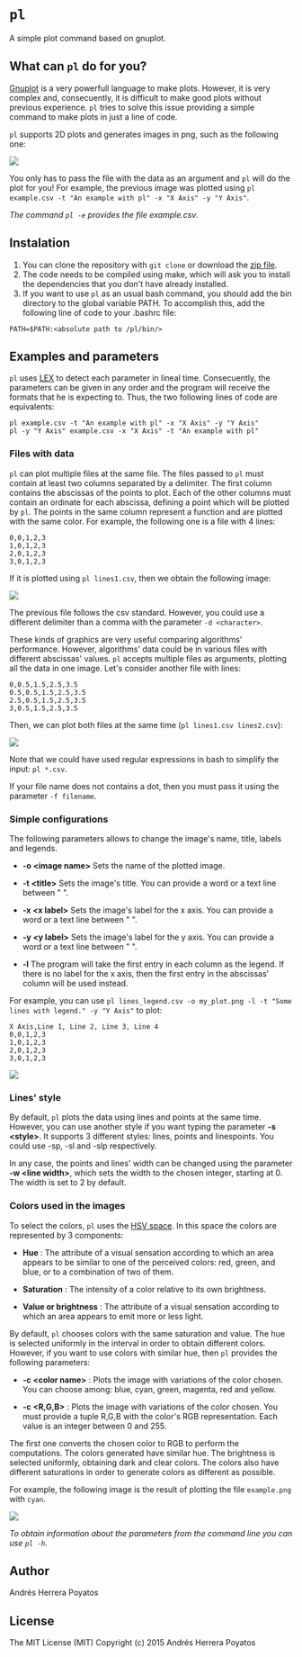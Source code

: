 # `pl`

A simple plot command based on gnuplot.

## What can `pl` do for you?

[Gnuplot](http://www.gnuplot.info/) is a very powerfull language to make plots. However, it is very complex and, consecuently, it is difficult to make good plots without previous experience. `pl` tries to solve this issue providing a simple command to make plots in just a line of code.

`pl` supports 2D plots and generates images in png, such as the following one:

![](https://github.com/andreshp/pl/blob/master/images/example.png)

You only has to pass the file with the data as an argument and `pl` will do the plot for you! For example, the previous image was plotted using `pl example.csv -t "An example with pl" -x "X Axis" -y "Y Axis"`.

*The command `pl -e` provides the file example.csv.*

## Instalation

1. You can clone the repository with `git clone` or download the [zip file](https://github.com/andreshp/pl/archive/master.zip).
2. The code needs to be compiled using make, which will ask you to install the dependencies that you don't have already installed.
3. If you want to use `pl` as an usual bash command, you should add the bin directory to the global variable PATH. To accomplish this, add the following line of code to your .bashrc file:

~~~
PATH=$PATH:<absolute path to /pl/bin/>
~~~

## Examples and parameters

`pl` uses [LEX](http://dinosaur.compilertools.net/lex/) to detect each parameter in lineal time. Consecuently, the parameters can be given in any order and the program will receive the formats that he is expecting to. Thus, the two following lines of code are equivalents:

~~~
pl example.csv -t "An example with pl" -x "X Axis" -y "Y Axis"
pl -y "Y Axis" example.csv -x "X Axis" -t "An example with pl"
~~~

### Files with data

`pl` can plot multiple files at the same file. The files passed to `pl` must contain at least two columns separated by a delimiter. The first column contains the abscissas of the points to plot. Each of the other columns must contain an ordinate for each abscissa, defining a point which will be plotted by `pl`. The points in the same column represent a function and are plotted with the same color. For example, the following one is a file with 4 lines:

~~~
0,0,1,2,3
1,0,1,2,3
2,0,1,2,3
3,0,1,2,3
~~~

If it is plotted using `pl lines1.csv`, then we obtain the following image:

![](https://github.com/andreshp/pl/blob/master/images/lines1.png)

The previous file follows the csv standard. However, you could use a different delimiter than a comma with the parameter `-d <character>`.

These kinds of graphics are very useful comparing algorithms' performance. However, algorithms' data could be in various files with different abscissas' values. `pl` accepts multiple files as arguments, plotting all the data in one image. Let's consider another file with lines:

~~~
0,0.5,1.5,2.5,3.5
0.5,0.5,1.5,2.5,3.5
2.5,0.5,1.5,2.5,3.5
3,0.5,1.5,2.5,3.5
~~~

Then, we can plot both files at the same time (`pl lines1.csv lines2.csv`):

![](https://github.com/andreshp/pl/blob/master/images/both_lines.png)

Note that we could have used regular expressions in bash to simplify the input: `pl *.csv`.

If your file name does not contains a dot, then you must pass it using the parameter `-f filename`.

### Simple configurations

The following parameters allows to change the image's name, title, labels and legends.

- **-o \<image name\>** Sets the name of the plotted image.

- **-t \<title\>** Sets the image's title. You can provide a word or a text line between " ".

- **-x \<x label\>** Sets the image's label for the x axis. You can provide a word or a text line between " ".

- **-y \<y label\>** Sets the image's label for the y axis. You can provide a word or a text line between " ".

- **-l** The program will take the first entry in each column as the legend. If there is no label for the x axis, then the first entry in the abscissas' column will be used instead.

For example, you can use `pl lines_legend.csv -o my_plot.png -l -t "Some lines with legend." -y "Y Axis"` to plot:

~~~
X Axis,Line 1, Line 2, Line 3, Line 4
0,0,1,2,3
1,0,1,2,3
2,0,1,2,3
3,0,1,2,3
~~~

![](https://github.com/andreshp/pl/blob/master/images/my_plot.png)

### Lines' style

By default, `pl` plots the data using lines and points at the same time. However, you can use another style if you want typing the parameter **-s \<style\>**. It supports 3 different styles: lines, points and linespoints. You could use -sp, -sl and -slp respectively.

In any case, the points and lines' width can be changed using the parameter **-w \<line width\>**, which sets the width to the chosen integer, starting at 0. The width is set to 2 by default.

### Colors used in the images

To select the colors, `pl` uses the [HSV space](https://en.wikipedia.org/wiki/HSL_and_HSV). In this space the colors are represented by 3 components:

- **Hue** : The attribute of a visual sensation according to which an area appears to be similar to one of the perceived colors: red, green, and blue, or to a combination of two of them.

- **Saturation** : The intensity of a color relative to its own brightness.

- **Value or brightness** : The attribute of a visual sensation according to which an area appears to emit more or less light.

By default, `pl` chooses colors with the same saturation and value. The hue is selected uniformly in the interval in order to obtain different colors. However, if you want to use colors with similar hue, then `pl` provides the following parameters:

- **-c \<color name\>** : Plots the image with variations of the color chosen. You can choose among: blue, cyan, green, magenta, red and yellow.

- **-c \<R,G,B\>** : Plots the image with variations of the color chosen. You must provide a tuple R,G,B with the color's RGB representation. Each value is an integer between 0 and 255.

The first one converts the chosen color to RGB to perform the computations. The colors generated have similar hue. The brightness is selected uniformly, obtaining dark and clear colors. The colors also have different saturations in order to generate colors as different as possible.

For example, the following image is the result of plotting the file `example.png` with `cyan`.

![](https://github.com/andreshp/pl/blob/master/images/example_cyan.png)

*To obtain information about the parameters from the command line you can use `pl -h`.*

## Author

Andrés Herrera Poyatos

## License

The MIT License (MIT)
Copyright (c) 2015 Andrés Herrera Poyatos
